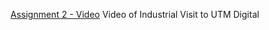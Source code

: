 [Assignment 2 - Video](https://drive.google.com/file/d/14VvHXPuBt_WW6CV3fFcrTaw2B5IA87kl/view?usp=sharing)
Video of Industrial Visit to UTM Digital
